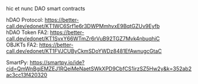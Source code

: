 hic et nunc DAO smart contracts

hDAO Protocol: https://better-call.dev/edonet/KT1WC6Srf1e6r3DWPMmhvxE9BqtGZUv9Eyfb <br />
hDAO Token FA2: https://better-call.dev/edonet/KT1SvxY66WTmZr6rVuB92TGZ7Mvk4nbuqhiC <br />
OBJKTs FA2: https://better-call.dev/edonet/KT1FVJCUByCkmSDoYWDz8481EfAwnugcGtaC

SmartPy: https://smartpy.io/ide?cid=QmWnBgiEMZEJ1RQeiMeNaetSWkXPD9CbfCS1irzSZ5Hw2y&k=352ab2ac3cc13f420320
